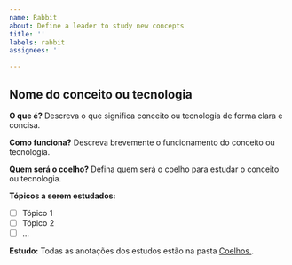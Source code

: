```yaml
---
name: Rabbit
about: Define a leader to study new concepts 
title: ''
labels: rabbit
assignees: ''

---
```


## Nome do conceito ou tecnologia

**O que é?**
Descreva o que significa conceito ou tecnologia de forma clara e concisa.

**Como funciona?**
Descreva brevemente o funcionamento do conceito ou tecnologia.

**Quem será o coelho?**
Defina quem será o coelho para estudar o conceito ou tecnologia.

**Tópicos a serem estudados:**

- [ ] Tópico 1
- [ ] Tópico 2
- [ ] ...

**Estudo:**
Todas as anotações dos estudos estão na pasta [Coelhos.](https://github.com/unb-mds/2024-2-AcheiUnB/tree/main/Coelhos).
